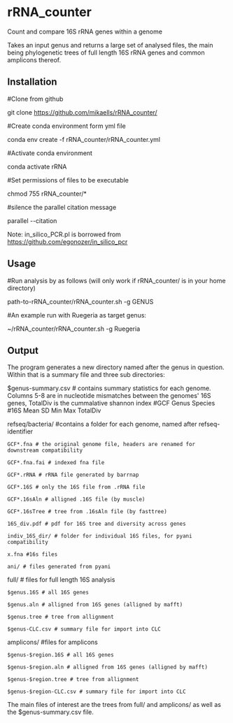 # rRNA_counter
Count and compare 16S rRNA genes within a genome

Takes an input genus and returns a large set of analysed files, the main being phylogenetic trees of full length 16S rRNA genes and common amplicons thereof.


## Installation

#Clone from github

git clone https://github.com/mikaells/rRNA_counter/

#Create conda environment form yml file

conda env create -f rRNA_counter/rRNA_counter.yml

#Activate conda environment 

conda activate rRNA

#Set permissions of files to be executable 

chmod 755 rRNA_counter/*

#silence the parallel citation message

parallel --citation   


Note: in_silico_PCR.pl is borrowed from https://github.com/egonozer/in_silico_pcr


## Usage
#Run analysis by as follows (will only work if rRNA_counter/ is in your home directory)

path-to-rRNA_counter/rRNA_counter.sh -g GENUS

#An example run with Ruegeria as target genus:

~/rRNA_counter/rRNA_counter.sh -g Ruegeria

## Output

The program generates a new directory named after the genus in question. Within that is a summary file and three sub directories:

$genus-summary.csv # contains summary statistics for each genome. Columns 5-8 are in nucleotide mismatches between the genomes' 16S genes, TotalDiv is the cummalative shannon index
  #GCF     Genus   Species #16S    Mean    SD      Min     Max   TotalDiv 

refseq/bacteria/ #contains a folder for each genome, named after refseq-identifier

    GCF*.fna # the original genome file, headers are renamed for downstream compatibility
  
    GCF*.fna.fai # indexed fna file
  
    GCF*.rRNA # rRNA file generated by barrnap
  
    GCF*.16S # only the 16S file from .rRNA file
  
    GCF*.16sAln # alligned .16S file (by muscle)
  
    GCF*.16sTree # tree from .16sAln file (by fasttree)
  
    16S_div.pdf # pdf for 16S tree and diversity across genes
  
    indiv_16S_dir/ # folder for individual 16S files, for pyani compatibility
  
    x.fna #16s files
  
    ani/ # files generated from pyani


full/ # files for full length 16S analysis
  
    $genus.16S # all 16S genes
  
    $genus.aln # alligned from 16S genes (alligned by mafft)
  
    $genus.tree # tree from allignment
  
    $genus-CLC.csv # summary file for import into CLC
    

amplicons/ #files for amplicons
  
    $genus-$region.16S # all 16S genes
  
    $genus-$region.aln # alligned from 16S genes (alligned by mafft)
  
    $genus-$region.tree # tree from allignment
  
    $genus-$region-CLC.csv # summary file for import into CLC
    
  
The main files of interest are the trees from full/ and amplicons/ as well as the $genus-summary.csv file.


